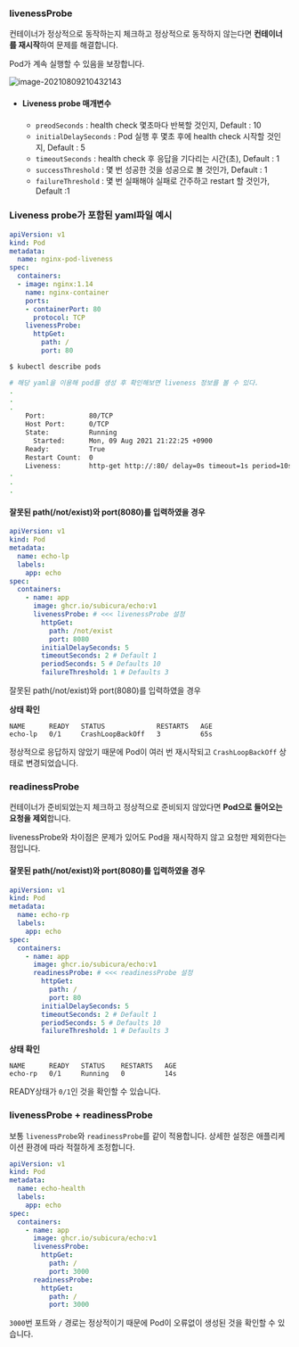### livenessProbe

컨테이너가 정상적으로 동작하는지 체크하고 정상적으로 동작하지 않는다면 **컨테이너를 재시작**하여 문제를 해결합니다.

 Pod가 계속 실행할 수 있음을 보장합니다.

![image-20210809210432143](C:\Users\user\AppData\Roaming\Typora\typora-user-images\image-20210809210432143.png)

* #### Liveness probe 매개변수

  * `preodSeconds` : health check 몇초마다 반복할 것인지, Default : 10
  * `initialDelaySeconds` : Pod 실행 후 몇초 후에 health check 시작할 것인지, Default : 5
  * `timeoutSeconds` : health check 후 응답을 기다리는 시간(초), Default : 1
  * `successThreshold` : 몇 번 성공한 것을 성공으로 볼 것인가, Default : 1
  * `failureThreshold` : 몇 번 실패해야 실패로 간주하고 restart 할 것인가, Default :1

### Liveness probe가 포함된 yaml파일 예시

```yaml
apiVersion: v1
kind: Pod
metadata:
  name: nginx-pod-liveness
spec:
  containers:
  - image: nginx:1.14
    name: nginx-container
    ports:
    - containerPort: 80
      protocol: TCP
    livenessProbe:
      httpGet:
        path: /
        port: 80
```

```bash
$ kubectl describe pods

# 해당 yaml을 이용해 pod를 생성 후 확인해보면 liveness 정보를 볼 수 있다.
.
.
.
    Port:           80/TCP
    Host Port:      0/TCP
    State:          Running
      Started:      Mon, 09 Aug 2021 21:22:25 +0900
    Ready:          True
    Restart Count:  0
    Liveness:       http-get http://:80/ delay=0s timeout=1s period=10s #success=1 #failure=3
.
.
.
```



#### 잘못된 path(/not/exist)와 port(8080)를 입력하였을 경우

```yml
apiVersion: v1
kind: Pod
metadata:
  name: echo-lp
  labels:
    app: echo
spec:
  containers:
    - name: app
      image: ghcr.io/subicura/echo:v1
      livenessProbe: # <<< livenessProbe 설정
        httpGet: 
          path: /not/exist
          port: 8080
        initialDelaySeconds: 5
        timeoutSeconds: 2 # Default 1
        periodSeconds: 5 # Defaults 10
        failureThreshold: 1 # Defaults 3
```

잘못된 path(/not/exist)와 port(8080)를 입력하였을 경우

**상태 확인**

```text
NAME      READY   STATUS             RESTARTS   AGE
echo-lp   0/1     CrashLoopBackOff   3          65s
```

정상적으로 응답하지 않았기 때문에 Pod이 여러 번 재시작되고 `CrashLoopBackOff` 상태로 변경되었습니다.



### readinessProbe

컨테이너가 준비되었는지 체크하고 정상적으로 준비되지 않았다면 **Pod으로 들어오는 요청을 제외**합니다.

livenessProbe와 차이점은 문제가 있어도 Pod을 재시작하지 않고 요청만 제외한다는 점입니다.

#### 잘못된 path(/not/exist)와 port(8080)를 입력하였을 경우

```yml
apiVersion: v1
kind: Pod
metadata:
  name: echo-rp
  labels:
    app: echo
spec:
  containers:
    - name: app
      image: ghcr.io/subicura/echo:v1
      readinessProbe: # <<< readinessProbe 설정
        httpGet:
          path: /
          port: 80
        initialDelaySeconds: 5
        timeoutSeconds: 2 # Default 1
        periodSeconds: 5 # Defaults 10
        failureThreshold: 1 # Defaults 3
```

**상태 확인**

```text
NAME      READY   STATUS    RESTARTS   AGE
echo-rp   0/1     Running   0          14s
```

READY상태가 `0/1`인 것을 확인할 수 있습니다.

### livenessProbe + readinessProbe

보통 `livenessProbe`와 `readinessProbe`를 같이 적용합니다. 상세한 설정은 애플리케이션 환경에 따라 적절하게 조정합니다.

```yml
apiVersion: v1
kind: Pod
metadata:
  name: echo-health
  labels:
    app: echo
spec:
  containers:
    - name: app
      image: ghcr.io/subicura/echo:v1
      livenessProbe:
        httpGet:
          path: /
          port: 3000
      readinessProbe:
        httpGet:
          path: /
          port: 3000
```

`3000`번 포트와 `/` 경로는 정상적이기 때문에 Pod이 오류없이 생성된 것을 확인할 수 있습니다.
